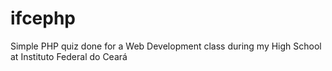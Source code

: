 # ifcephp

Simple PHP quiz done for a Web Development class during my High School at Instituto Federal do Ceará
